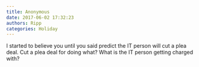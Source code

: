 ```yaml
---
title: Anonymous
date: 2017-06-02 17:32:23
authors: Ripp
categories: Holiday
---
```


 I started to believe you until you said predict the IT person will cut a plea deal. Cut a plea deal for doing what? What is the IT person getting charged with?